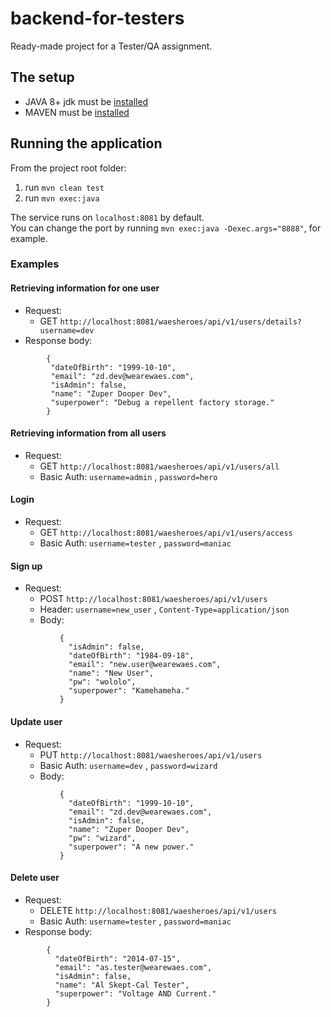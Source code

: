# backend-for-testers

Ready-made project for a Tester/QA assignment.

## The setup

- JAVA 8+ jdk must be [installed](https://www.oracle.com/technetwork/java/javase/downloads/index.html)
- MAVEN must be [installed](https://maven.apache.org/download.cgi)

## Running the application

From the project root folder:

1. run `mvn clean test`
2. run `mvn exec:java`

The service runs on `localhost:8081` by default.  
You can change the port by running `mvn exec:java -Dexec.args="8888"`, for example.

### Examples

#### Retrieving information for one user

-  Request:
    - GET `http://localhost:8081/waesheroes/api/v1/users/details?username=dev`
-  Response body:  
```
        {  
         "dateOfBirth": "1999-10-10",  
         "email": "zd.dev@wearewaes.com",  
         "isAdmin": false,  
         "name": "Zuper Dooper Dev",  
         "superpower": "Debug a repellent factory storage."  
        }  
```

#### Retrieving information from all users

-  Request:
    - GET `http://localhost:8081/waesheroes/api/v1/users/all`  
    - Basic Auth: `username=admin` , `password=hero`

#### Login

-  Request:
    - GET `http://localhost:8081/waesheroes/api/v1/users/access`  
    - Basic Auth: `username=tester` , `password=maniac`

#### Sign up

-  Request:
    - POST `http://localhost:8081/waesheroes/api/v1/users`
    - Header: `username=new_user` , `Content-Type=application/json`
    - Body:
```
           {  
             "isAdmin": false,  
             "dateOfBirth": "1984-09-18",  
             "email": "new.user@wearewaes.com",  
             "name": "New User",  
             "pw": "wololo",  
             "superpower": "Kamehameha."  
           }  
```

#### Update user

-  Request:
    - PUT `http://localhost:8081/waesheroes/api/v1/users`
    - Basic Auth: `username=dev` , `password=wizard`
    - Body:
```
           {  
             "dateOfBirth": "1999-10-10",  
             "email": "zd.dev@wearewaes.com",  
             "isAdmin": false,  
             "name": "Zuper Dooper Dev",  
             "pw": "wizard",  
             "superpower": "A new power."  
           }  
```

#### Delete user

-  Request:
    - DELETE `http://localhost:8081/waesheroes/api/v1/users`
    - Basic Auth: `username=tester` , `password=maniac`
-  Response body:
```
        {  
          "dateOfBirth": "2014-07-15",  
          "email": "as.tester@wearewaes.com",  
          "isAdmin": false,  
          "name": "Al Skept-Cal Tester",  
          "superpower": "Voltage AND Current."  
        }
```